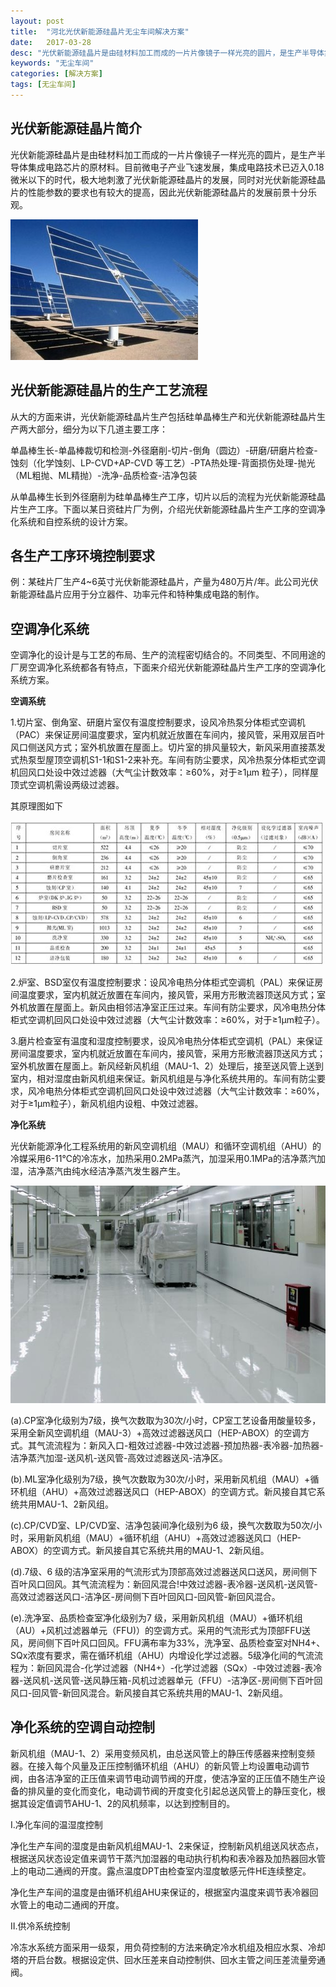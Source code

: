 ```yaml
---
layout: post
title:  "河北光伏新能源硅晶片无尘车间解决方案"
date:   2017-03-28
desc: "光伏新能源硅晶片是由硅材料加工而成的一片片像镜子一样光亮的圆片，是生产半导体集成电路芯片的原材料。目前微电子产业飞速发展，集成电路技术已迈入0.18微米以下的时代，极大地刺激了光伏新能源硅晶片的发展，同时对光伏新能源硅晶片的性能参数的要求也有较大的提高，因此光伏新能源硅晶片的发展前景十分乐观。"
keywords: "无尘车间"
categories: [解决方案]
tags: [无尘车间]
---
```


## 光伏新能源硅晶片简介

光伏新能源硅晶片是由硅材料加工而成的一片片像镜子一样光亮的圆片，是生产半导体集成电路芯片的原材料。目前微电子产业飞速发展，集成电路技术已迈入0.18微米以下的时代，极大地刺激了光伏新能源硅晶片的发展，同时对光伏新能源硅晶片的性能参数的要求也有较大的提高，因此光伏新能源硅晶片的发展前景十分乐观。

![光伏新能源硅晶片无尘车间](/static/img/2017/03/2801.jpg)
 
## 光伏新能源硅晶片的生产工艺流程

从大的方面来讲，光伏新能源硅晶片生产包括硅单晶棒生产和光伏新能源硅晶片生产两大部分，细分为以下几道主要工序：

单晶棒生长-单晶棒裁切和检测-外径磨削-切片-倒角（圆边）-研磨/研磨片检查-蚀刻（化学蚀刻、LP-CVD+AP-CVD 等工艺）-PTA热处理-背面损伤处理-抛光（ML粗抛、ML精抛）-洗净-品质检查-洁净包装

从单晶棒生长到外径磨削为硅单晶棒生产工序，切片以后的流程为光伏新能源硅晶片生产工序。下面以某日资硅片厂为例，介绍光伏新能源硅晶片生产工序的空调净化系统和自控系统的设计方案。

## 各生产工序环境控制要求

例：某硅片厂生产4~6英寸光伏新能源硅晶片，产量为480万片/年。此公司光伏新能源硅晶片应用于分立器件、功率元件和特种集成电路的制作。

## 空调净化系统
 
空调净化的设计是与工艺的布局、生产的流程密切结合的。不同类型、不同用途的厂房空调净化系统都各有特点，下面来介绍光伏新能源硅晶片生产工序的空调净化系统方案。

**空调系统**

1.切片室、倒角室、研磨片室仅有温度控制要求，设风冷热泵分体柜式空调机（PAC）来保证房间温度要求，室内机就近放置在车间内，接风管，采用双层百叶风口侧送风方式；室外机放置在屋面上。切片室的排风量较大，新风采用直接蒸发式热泵型屋顶空调机S1-1和S1-2来补充。车间有防尘要求，风冷热泵分体柜式空调机回风口处设中效过滤器（大气尘计数效率：≥60%，对于≥1μm 粒子），同样屋顶式空调机需设两级过滤器。

其原理图如下

![无尘车间](/static/img/2017/03/2802.jpg)

2.炉室、BSD室仅有温度控制要求：设风冷电热分体柜式空调机（PAL）来保证房间温度要求，室内机就近放置在车间内，接风管，采用方形散流器顶送风方式；室外机放置在屋面上。新风由相邻洁净室正压过来。车间有防尘要求，风冷电热分体柜式空调机回风口处设中效过滤器（大气尘计数效率：≥60%，对于≥1μm粒子）。

3.磨片检查室有温度和湿度控制要求，设风冷电热分体柜式空调机（PAL）来保证房间温度要求，室内机就近放置在车间内，接风管，采用方形散流器顶送风方式；室外机放置在屋面上。新风经新风机组（MAU-1、2）处理后，接至送风管上送到室内，相对湿度由新风机组来保证。新风机组是与净化系统共用的。车间有防尘要求，风冷电热分体柜式空调机回风口处设中效过滤器（大气尘计数效率：≥60%，对于≥1μm粒子），新风机组内设粗、中效过滤器。

**净化系统**
 
光伏新能源净化工程系统用的新风空调机组（MAU）和循环空调机组（AHU）的冷媒采用6-11℃的冷冻水，加热采用0.2MPa蒸汽，加湿采用0.1MPa的洁净蒸汽加湿，洁净蒸汽由纯水经洁净蒸汽发生器产生。

![](/static/img/2017/03/2803.jpg)

(a).CP室净化级别为7级，换气次数取为30次/小时，CP室工艺设备用酸量较多，采用全新风空调机组（MAU-3）+高效过滤器送风口（HEP-ABOX）的空调方式。其气流流程为：新风入口-粗效过滤器-中效过滤器-预加热器-表冷器-加热器-洁净蒸汽加湿-送风机-送风管-高效过滤器送风-洁净区。

(b).ML室净化级别为7级，换气次数取为30次/小时，采用新风机组（MAU）+循环机组（AHU）+高效过滤器送风口（HEP-ABOX）的空调方式。新风接自其它系统共用MAU-1、2新风组。

(c).CP/CVD室、LP/CVD室、洁净包装间净化级别为6 级，换气次数取为50次/小时，采用新风机组（MAU）+循环机组（AHU）+高效过滤器送风口（HEP-ABOX）的空调方式。新风接自其它系统共用的MAU-1、2新风组。

(d).7级、6 级的洁净室采用的气流形式为顶部高效过滤器送风口送风，房间侧下百叶风口回风。其气流流程为：新回风混合!中效过滤器-表冷器-送风机-送风管-高效过滤器送风口-洁净区-房间侧下百叶回风口-回风管-新回风混合。

(e).洗净室、品质检查室净化级别为7 级，采用新风机组（MAU）+循环机组（AU）+风机过滤器单元（FFU)）的空调方式。采用的气流形式为顶部FFU送风，房间侧下百叶风口回风。FFU满布率为33%，洗净室、品质检查室对NH4+、SQx浓度有要求，需在循环机组（AHU）内增设化学过滤器。5级净化间的气流流程为：新回风混合-化学过滤器（NH4+）-化学过滤器（SQx）-中效过滤器-表冷器-送风机-送风管-送风静压箱-风机过滤器单元（FFU）-洁净区-房间侧下百叶回风口-回风管-新回风混合。新风接自其它系统共用的MAU-1、2新风组。

## 净化系统的空调自动控制
 
新风机组（MAU-1、2）采用变频风机，由总送风管上的静压传感器来控制变频器。在接入每个风量及正压控制循环机组（AHU）的新风管上均设置电动调节阀，由各洁净室的正压值来调节电动调节阀的开度，使洁净室的正压值不随生产设备的排风量的变化而变化，电动调节阀的开度变化引起总送风管上的静压变化，根据其设定值调节AHU-1、2的风机频率，以达到控制目的。

Ⅰ.净化车间的温湿度控制

净化生产车间的湿度是由新风机组MAU-1、2来保证，控制新风机组送风状态点，根据送风状态设定值来调节干蒸汽加湿器的电动执行机构和表冷器及加热器回水管上的电动二通阀的开度。露点温度DPT由检查室内湿度敏感元件HE连续整定。

净化生产车间的温度是由循环机组AHU来保证的，根据室内温度来调节表冷器回水管上的电动二通阀的开度。

Ⅱ.供冷系统控制

冷冻水系统方面采用一级泵，用负荷控制的方法来确定冷水机组及相应水泵、冷却塔的开启台数。根据设定供、回水压差来自动控制供、回水主管之间压差流量旁通阀。